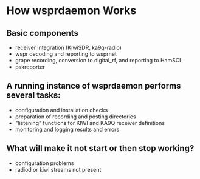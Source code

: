 # How wsprdaemon Works

## Basic components

- receiver integration (KiwiSDR, ka9q-radio)
- wspr decoding and reporting to wsprnet
- grape recording, conversion to digital_rf, and reporting to HamSCI
- pskreporter

## A running instance of wsprdaemon performs several tasks:

- configuration and installation checks
- preparation of recording and posting directories
- "listening" functions for KIWI and KA9Q receiver definitions
- monitoring and logging results and errors 

## What will make it not start or then stop working?

- configuration problems
- radiod or kiwi streams not present

